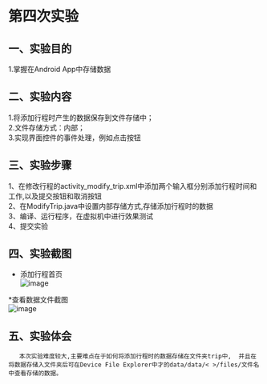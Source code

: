 ﻿# 第四次实验

## 一、实验目的
1.掌握在Android App中存储数据<br>

## 二、实验内容
1.将添加行程时产生的数据保存到文件存储中；<br>
2.文件存储方式：内部；<br>
3.实现界面控件的事件处理，例如点击按钮<br>

## 三、实验步骤
1、在修改行程的activity_modify_trip.xml中添加两个输入框分别添加行程时间和工作,以及提交按钮和取消按钮<br>
2、在ModifyTrip.java中设置内部存储方式,存储添加行程时的数据<br>
3、编译、运行程序，在虚拟机中进行效果测试 <br>
4、提交实验

## 四、实验截图
* 添加行程首页<br>
![image](https://github.com/zhengjinbin/android-labs-2018/blob/master/Soft1614080902317/%235_1.PNG)<br>

*查看数据文件截图<br>
![image](https://github.com/zhengjinbin/android-labs-2018/blob/master/Soft1614080902317/%235_2.PNG)<br>

## 五、实验体会
       本次实验难度较大,主要难点在于如何将添加行程时的数据存储在文件夹trip中,  并且在将数据存储入文件夹后可在Device File Explorer中才的data/data/< >/files/文件名中查看存储的数据。